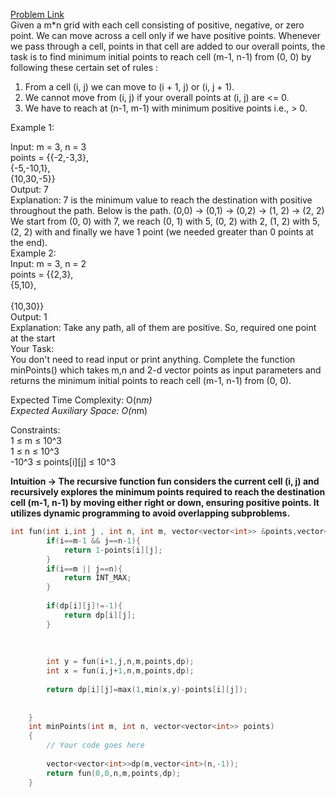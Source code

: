 [Problem Link](https://www.geeksforgeeks.org/problems/minimum-points-to-reach-destination0540/1)<br>
Given a m*n grid with each cell consisting of positive, negative, or zero point. We can move across a cell only if we have positive points. Whenever we pass through a cell, points in that cell are added to our overall points, the task is to find minimum initial points to reach cell (m-1, n-1) from (0, 0) by following these certain set of rules :<br>
1. From a cell (i, j) we can move to (i + 1, j) or (i, j + 1).<br>
2. We cannot move from (i, j) if your overall points at (i, j) are <= 0.<br>
3. We have to reach at (n-1, m-1) with minimum positive points i.e., > 0.<br>

Example 1:<br>

Input: 
m = 3, n = 3 <br>
points = {{-2,-3,3}, <br>
          {-5,-10,1},<br>
          {10,30,-5}} <br>
Output: 
7 <br>
Explanation: 7 is the minimum value to reach the destination with positive throughout the path. Below is the path. (0,0) -> (0,1) -> (0,2) -> (1, 2) -> (2, 2) We start from (0, 0) with 7, we reach (0, 1) with 5, (0, 2) with 2, (1, 2) with 5, (2, 2) with and finally we have 1 point (we needed greater than 0 points at the end).<br>
Example 2:<br>
Input:
m = 3, n = 2<br>
points = {{2,3},  <br>
          {5,10},<br>  
          {10,30}} <br>
Output: 
1 <br>
Explanation: Take any path, all of them are positive. So, required one point at the start<br>
Your Task:  
You don't need to read input or print anything. Complete the function minPoints() which takes m,n and 2-d vector points as input parameters and returns the minimum initial points to reach cell (m-1, n-1) from (0, 0).<br>

Expected Time Complexity: O(n*m)<br>
Expected Auxiliary Space: O(n*m)<br>

Constraints:<br>
1 ≤ m ≤ 10^3  <br>
1 ≤ n ≤ 10^3<br>
-10^3 ≤ points[i][j] ≤ 10^3<br>

__Intuition -> The recursive function fun considers the current cell (i, j) and recursively explores the minimum points required to reach the destination cell (m-1, n-1) by moving either right or down, ensuring positive points. It utilizes dynamic programming to avoid overlapping subproblems.__

```C++
int fun(int i,int j , int n, int m, vector<vector<int>> &points,vector<vector<int>>&dp){
	    if(i==m-1 && j==n-1){
	        return 1-points[i][j];
	    }
	    if(i==m || j==n){
	        return INT_MAX;
	    }
	    
	    if(dp[i][j]!=-1){
	        return dp[i][j];
	    }
	    
	    
	    
	    int y = fun(i+1,j,n,m,points,dp);
	    int x = fun(i,j+1,n,m,points,dp);
	    
	    return dp[i][j]=max(1,min(x,y)-points[i][j]);
	    
	    
	}
	int minPoints(int m, int n, vector<vector<int>> points) 
	{ 
	    // Your code goes here
	    
	    vector<vector<int>>dp(m,vector<int>(n,-1));
	    return fun(0,0,n,m,points,dp);
	} 
```

